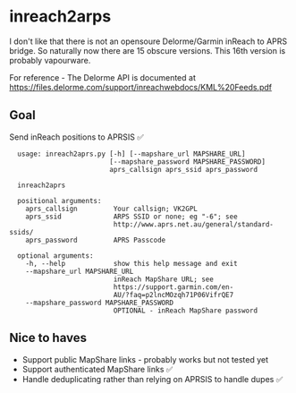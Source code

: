 # inreach2arps

I don't like that there is not an opensoure Delorme/Garmin inReach to APRS bridge. So naturally now there are 15 obscure versions. This 16th version is probably vapourware.

For reference - The Delorme API is documented at https://files.delorme.com/support/inreachwebdocs/KML%20Feeds.pdf

## Goal

Send inReach positions to APRSIS ✅

      usage: inreach2aprs.py [-h] [--mapshare_url MAPSHARE_URL]
                             [--mapshare_password MAPSHARE_PASSWORD]
                             aprs_callsign aprs_ssid aprs_password

      inreach2aprs

      positional arguments:
        aprs_callsign         Your callsign; VK2GPL
        aprs_ssid             ARPS SSID or none; eg "-6"; see
                              http://www.aprs.net.au/general/standard-ssids/
        aprs_password         APRS Passcode

      optional arguments:
        -h, --help            show this help message and exit
        --mapshare_url MAPSHARE_URL
                              inReach MapShare URL; see
                              https://support.garmin.com/en-
                              AU/?faq=p2lncMOzqh71P06VifrQE7
        --mapshare_password MAPSHARE_PASSWORD
                              OPTIONAL - inReach MapShare password

## Nice to haves

* Support public MapShare links - probably works but not tested yet
* Support authenticated MapShare links ✅
* Handle deduplicating rather than relying on APRSIS to handle dupes ✅
